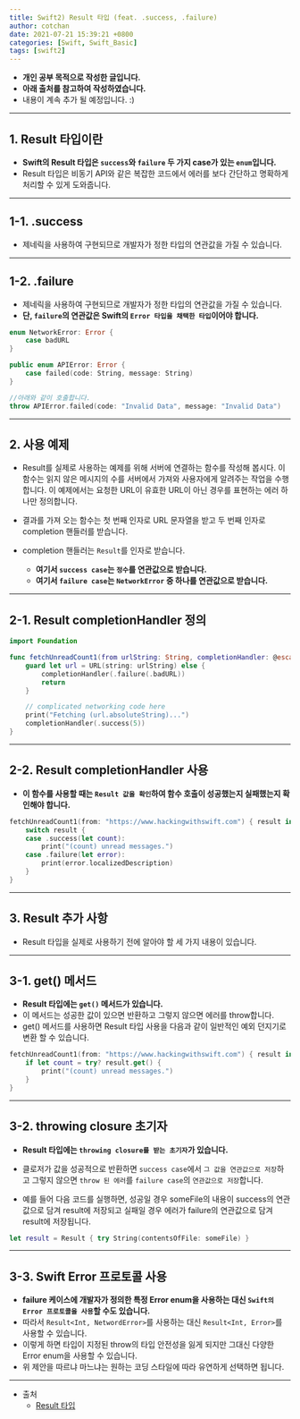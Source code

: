 ```yaml
---
title: Swift2) Result 타입 (feat. .success, .failure)
author: cotchan 
date: 2021-07-21 15:39:21 +0800 
categories: [Swift, Swift_Basic] 
tags: [swift2] 
---
```


+ **개인 공부 목적으로 작성한 글입니다.**
+ **아래 출처를 참고하여 작성하였습니다.**
+ 내용이 계속 추가 될 예정입니다. :)

---

## 1. Result 타입이란

+ **Swift의 Result 타입은 `success`와 `failure` 두 가지 case가 있는 `enum`입니다.**
+ Result 타입은 비동기 API와 같은 복잡한 코드에서 에러를 보다 간단하고 명확하게 처리할 수 있게 도와줍니다.

---

## 1-1. .success

+ 제네릭을 사용하여 구현되므로 개발자가 정한 타입의 연관값을 가질 수 있습니다.

---

## 1-2. .failure

+ 제네릭을 사용하여 구현되므로 개발자가 정한 타입의 연관값을 가질 수 있습니다.
+ **단, `failure`의 연관값은 Swift의 `Error 타입을 채택한 타입`이어야 합니다.**

```swift
enum NetworkError: Error {
    case badURL
}

public enum APIError: Error {
    case failed(code: String, message: String)
}

//아래와 같이 호출합니다.
throw APIError.failed(code: "Invalid Data", message: "Invalid Data")
```

---

## 2. 사용 예제

+ Result를 실제로 사용하는 예제를 위해 서버에 연결하는 함수를 작성해 봅시다. 이 함수는 읽지 않은 메시지의 수를 서버에서 가져와 사용자에게 알려주는 작업을 수행합니다. 이 예제에서는 요청한 URL이 유효한 URL이 아닌 경우를 표현하는 에러 하나만 정의합니다.


+ 결과를 가져 오는 함수는 첫 번째 인자로 URL 문자열을 받고 두 번째 인자로 completion 핸들러를 받습니다. 
+ completion 핸들러는 `Result`를 인자로 받습니다. 
  + **여기서 `success case`는 `정수`를 연관값으로 받습니다.**
  + **여기서 `failure case`는 `NetworkError` 중 하나를 연관값으로 받습니다.**

---

## 2-1. Result completionHandler 정의

```swift
import Foundation

func fetchUnreadCount1(from urlString: String, completionHandler: @escaping (Result<Int, NetworkError>) -> Void)  {
    guard let url = URL(string: urlString) else {
        completionHandler(.failure(.badURL))
        return
    }

    // complicated networking code here
    print("Fetching (url.absoluteString)...")
    completionHandler(.success(5))
}
```

---

## 2-2. Result completionHandler 사용

+ **이 함수를 사용할 때는 `Result 값을 확인`하여 함수 호출이 성공했는지 실패했는지 확인해야 합니다.**

```swift
fetchUnreadCount1(from: "https://www.hackingwithswift.com") { result in
    switch result {
    case .success(let count):
        print("(count) unread messages.")
    case .failure(let error):
        print(error.localizedDescription)
    }
}
```

---

## 3. Result 추가 사항

+ Result 타입을 실제로 사용하기 전에 알아야 할 세 가지 내용이 있습니다.

---

## 3-1. get() 메서드

+ **Result 타입에는 `get()` 메서드가 있습니다.**
+ 이 메서드는 성공한 값이 있으면 반환하고 그렇지 않으면 에러를 throw합니다. 
+ get() 메서드를 사용하면 Result 타입 사용을 다음과 같이 일반적인 예외 던지기로 변환 할 수 있습니다.

```swift
fetchUnreadCount1(from: "https://www.hackingwithswift.com") { result in
    if let count = try? result.get() {
        print("(count) unread messages.")
    }
}
```

---

## 3-2. throwing closure 초기자

+ **Result 타입에는 `throwing closure를 받는 초기자`가 있습니다.**
+ 클로저가 값을 성공적으로 반환하면 `success case`에서 `그 값을 연관값으로 저장`하고 그렇지 않으면 `throw 된 에러`를 `failure case`의 `연관값으로 저장`합니다.

+ 예를 들어 다음 코드를 실행하면, 성공일 경우 someFile의 내용이 success의 연관값으로 담겨 result에 저장되고 실패일 경우 에러가 failure의 연관값으로 담겨 result에 저장됩니다.

```swift
let result = Result { try String(contentsOfFile: someFile) }
```

---


## 3-3. Swift Error 프로토콜 사용

+ **failure 케이스에 개발자가 정의한 특정 Error enum을 사용하는 대신 `Swift의 Error 프로토콜을 사용`할 수도 있습니다.**
+ 따라서 `Result<Int, NetwordError>`를 사용하는 대신 `Result<Int, Error>`를 사용할 수 있습니다. 
+ 이렇게 하면 타입이 지정된 throw의 타입 안전성을 잃게 되지만 그대신 다양한 Error enum을 사용할 수 있습니다. 
+ 위 제안을 따르냐 마느냐는 원하는 코딩 스타일에 따라 유연하게 선택하면 됩니다.

---

+ 출처
  + [Result 타입](https://tech.burt.pe.kr/swift/what-new/swift-5.0/result-type)
